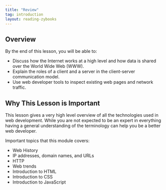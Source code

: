 ```yaml
---
title: "Review"
tag: introduction
layout: reading-zybooks
---
```


## Overview

By the end of this lesson, you will be able to:

- Discuss how the Internet works at a high level and how data is shared over the World Wide Web (WWW).
- Explain the roles of a client and a server in the client-server communication model.
- Use web developer tools to inspect existing web pages and network traffic.

## Why This Lesson is Important

This lesson gives a very high level overview of all the technologies used in web development. While
you are not expected to be an expert in everything having a general understanding of the terminology
can help you be a better web developer.

Important topics that this module covers:

- Web History
- IP addresses, domain names, and URLs
- HTTP
- Web trends
- Introduction to HTML
- Introduction to CSS
- Introduction to JavaScript
